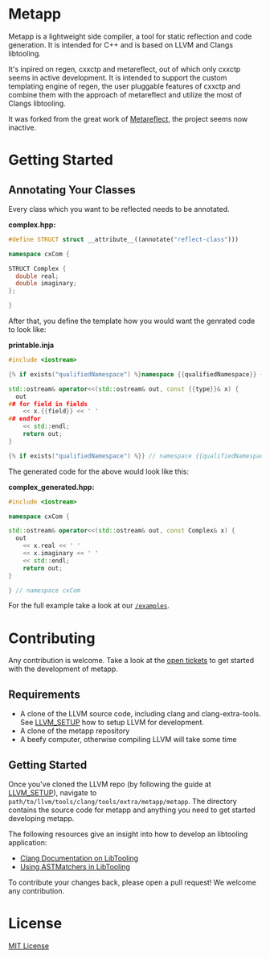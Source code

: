 # Metapp

Metapp is a lightweight side compiler, a tool for static reflection
and code generation. It is intended for C++ and is based on LLVM and
Clangs libtooling.

It's inpired on regen, cxxctp and metareflect, out of which only cxxctp seems
in active development. It is intended to support the custom templating engine
of regen, the user pluggable features of cxxctp and combine them with the
approach of metareflect and utilize the most of Clangs libtooling.

It was forked from the great work of
[Metareflect](https://github.com/leandros/metareflect),
the project seems now inactive.

# Getting Started

## Annotating Your Classes

Every class which you want to be reflected needs to be annotated.

**complex.hpp:**

```cpp
#define STRUCT struct __attribute__((annotate("reflect-class")))

namespace cxCom {

STRUCT Complex {
  double real;
  double imaginary;
};

}
```

After that, you define the template how you would want the genrated code to look
like:

**printable.inja**

```cpp
#include <iostream>

{% if exists("qualifiedNamespace") %}namespace {{qualifiedNamespace}} { {% endif %}

std::ostream& operator<<(std::ostream& out, const {{type}}& x) {
  out
## for field in fields
    << x.{{field}} << ' '
## endfor
    << std::endl;
    return out;
}

{% if exists("qualifiedNamespace") %}} // namespace {{qualifiedNamespace}}{% endif %}
```

The generated code for the above would look like this:

**complex_generated.hpp:**

```cpp
#include <iostream>

namespace cxCom {

std::ostream& operator<<(std::ostream& out, const Complex& x) {
  out
    << x.real << ' '
    << x.imaginary << ' '
    << std::endl;
    return out;
}

} // namespace cxCom

```

For the full example take a look at our [`/examples`](/example).

# Contributing

Any contribution is welcome. Take a look at the [open tickets](https://github.com/cppreflect/metapp/issues) to get
started with the development of metapp.

## Requirements

- A clone of the LLVM source code, including clang and clang-extra-tools.
  See [LLVM_SETUP](/LLVM_SETUP.md) how to setup LLVM for development.
- A clone of the metapp repository
- A beefy computer, otherwise compiling LLVM will take some time

## Getting Started

Once you've cloned the LLVM repo (by following the guide at [LLVM_SETUP](/LLVM_SETUP.md)),
navigate to `path/to/llvm/tools/clang/tools/extra/metapp/metapp`.
The directory contains the source code for metapp and anything you need
to get started developing metapp.

The following resources give an insight into how to develop an libtooling application:

- [Clang Documentation on LibTooling](https://clang.llvm.org/docs/LibTooling.html)
- [Using ASTMatchers in LibTooling](https://clang.llvm.org/docs/LibASTMatchersTutorial.html)

To contribute your changes back, please open a pull request! We welcome any contribution.

# License

[MIT License](/LICENSE)

